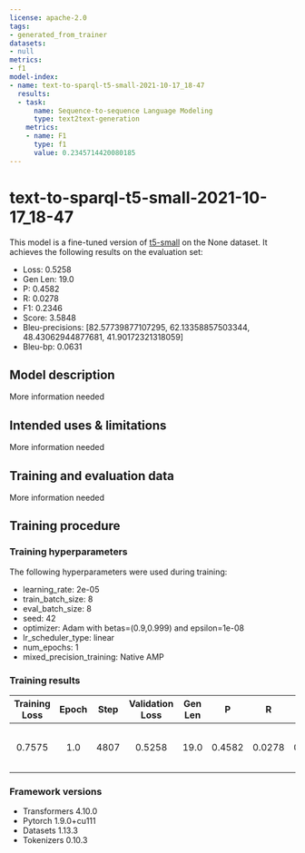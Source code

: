 ```yaml
---
license: apache-2.0
tags:
- generated_from_trainer
datasets:
- null
metrics:
- f1
model-index:
- name: text-to-sparql-t5-small-2021-10-17_18-47
  results:
  - task:
      name: Sequence-to-sequence Language Modeling
      type: text2text-generation
    metrics:
    - name: F1
      type: f1
      value: 0.2345714420080185
---
```


<!-- This model card has been generated automatically according to the information the Trainer had access to. You
should probably proofread and complete it, then remove this comment. -->

# text-to-sparql-t5-small-2021-10-17_18-47

This model is a fine-tuned version of [t5-small](https://huggingface.co/t5-small) on the None dataset.
It achieves the following results on the evaluation set:
- Loss: 0.5258
- Gen Len: 19.0
- P: 0.4582
- R: 0.0278
- F1: 0.2346
- Score: 3.5848
- Bleu-precisions: [82.57739877107295, 62.13358857503344, 48.43062944877681, 41.90172321318059]
- Bleu-bp: 0.0631

## Model description

More information needed

## Intended uses & limitations

More information needed

## Training and evaluation data

More information needed

## Training procedure

### Training hyperparameters

The following hyperparameters were used during training:
- learning_rate: 2e-05
- train_batch_size: 8
- eval_batch_size: 8
- seed: 42
- optimizer: Adam with betas=(0.9,0.999) and epsilon=1e-08
- lr_scheduler_type: linear
- num_epochs: 1
- mixed_precision_training: Native AMP

### Training results

| Training Loss | Epoch | Step | Validation Loss | Gen Len | P      | R      | F1     | Score  | Bleu-precisions                                                              | Bleu-bp |
|:-------------:|:-----:|:----:|:---------------:|:-------:|:------:|:------:|:------:|:------:|:----------------------------------------------------------------------------:|:-------:|
| 0.7575        | 1.0   | 4807 | 0.5258          | 19.0    | 0.4582 | 0.0278 | 0.2346 | 3.5848 | [82.57739877107295, 62.13358857503344, 48.43062944877681, 41.90172321318059] | 0.0631  |


### Framework versions

- Transformers 4.10.0
- Pytorch 1.9.0+cu111
- Datasets 1.13.3
- Tokenizers 0.10.3
